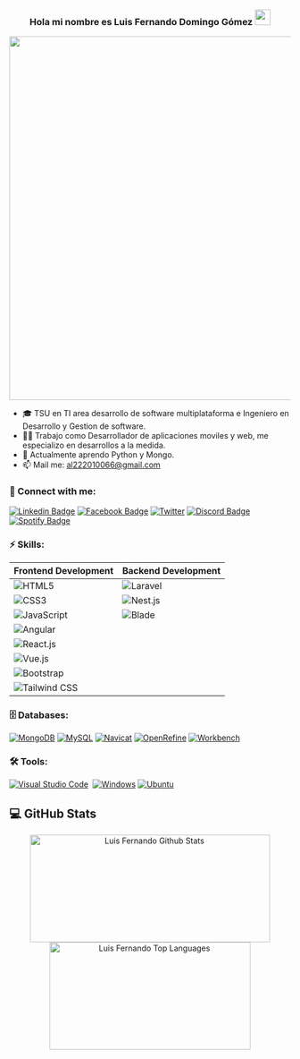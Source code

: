 <h3 align="center">
  Hola mi nombre es Luis Fernando Domingo Gómez
  <img src="https://media.giphy.com/media/hvRJCLFzcasrR4ia7z/giphy.gif" width="28">
</h3> 
<p align="center">
  <a href="#"><img width="650px" src="https://readme-typing-svg.herokuapp.com?font=Ubuntu&color=58a6ff&size=22&center=true&lines=Hola,+Mundo+🌎;Contáctame+si+me+necesitas+🤗;All+is+well+✨"></a>
</p>

- 🎓 TSU en TI area desarrollo de software multiplataforma e Ingeniero en Desarrollo y Gestion de software.
- 👷‍♂️ Trabajo como Desarrollador de aplicaciones moviles y web, me especializo en desarrollos a la medida.
- 🧠 Actualmente aprendo Python y Mongo.
- 📫 Mail me: [al222010066@gmail.com](mailto:al222010066@gmail.com)
<!-- - 💬 Ask me about Python -->
### 🔗 Connect with me:
<!-- style=flat-square& -->
<!-- [![Gmail Badge](https://img.shields.io/badge/-eMail-D14836?logo=Gmail&logoColor=white&link=mailto:shakib@duck.com)](mailto:shakib@duck.com) -->
[![Linkedin Badge](https://img.shields.io/badge/-Luis%20Fernando%20Domingo%20Gomez-blue?logo=Linkedin&logoColor=white&link=https://www.linkedin.com/in/luis-fernando-domingo-g%C3%B3mez-1ba63b181/)](https://www.linkedin.com/in/luis-fernando-domingo-g%C3%B3mez-1ba63b181/)
[![Facebook Badge](https://img.shields.io/badge/-Fernando%20Gomez-blue?logo=Facebook&logoColor=white&link=https://www.facebook.com/ferchusdg)](https://www.facebook.com/ferchusdg/)
[![Twitter](https://img.shields.io/badge/@ferchus_dg-%231DA1F2.svg?logo=Twitter&logoColor=white)](https://twitter.com/ferchus_dg)
[![Discord Badge](https://img.shields.io/badge/-ferchusdg%239742-40567A?logo=Discord&logoColor=white&link=https://discordapp.com/users/ferchusdg#9742/)](https://discordapp.com/users/ferchusdg#9742/)
[![Spotify Badge](https://img.shields.io/badge/-nandodomingogomez-1ed760?logo=Spotify&logoColor=white&link=https://open.spotify.com/user/88pbsh9j785gn4jpps10xat7c?si=accbf9417fe34b1b/)](https://open.spotify.com/user/nandodomingogomez)


### ⚡ Skills:

| Frontend Development                                                                                          | Backend Development                                                                                          |
| -------------------------------------------------------------------------------------------------------------- | ------------------------------------------------------------------------------------------------------------- |
| ![HTML5](https://img.shields.io/badge/HTML5-%23E34F26.svg?style=for-the-badge&logo=html5&logoColor=white)      | ![Laravel](https://img.shields.io/badge/Laravel-%23FF2D20.svg?style=for-the-badge&logo=laravel&logoColor=white) |
| ![CSS3](https://img.shields.io/badge/CSS3-%231572B6.svg?style=for-the-badge&logo=css3&logoColor=white)        | ![Nest.js](https://img.shields.io/badge/Nest.js-%23E0234E.svg?style=for-the-badge&logo=nestjs&logoColor=white)  |
| ![JavaScript](https://img.shields.io/badge/JavaScript-%23F7DF1E.svg?style=for-the-badge&logo=javascript&logoColor=black) | ![Blade](https://img.shields.io/badge/Blade-%23FAAE60.svg?style=for-the-badge&logo=laravel&logoColor=black)    |
| ![Angular](https://img.shields.io/badge/Angular-%23DD0031.svg?style=for-the-badge&logo=angular&logoColor=white) |                                                                                                               |
| ![React.js](https://img.shields.io/badge/React-%2361DAFB.svg?style=for-the-badge&logo=react&logoColor=black)  |                                                                                                               |
| ![Vue.js](https://img.shields.io/badge/Vue.js-%234FC08D.svg?style=for-the-badge&logo=vue.js&logoColor=white)  |                                                                                                               |
| ![Bootstrap](https://img.shields.io/badge/Bootstrap-%23563D7C.svg?style=for-the-badge&logo=bootstrap&logoColor=white) |                                                                                                               |
| ![Tailwind CSS](https://img.shields.io/badge/Tailwind_CSS-%2338B2AC.svg?style=for-the-badge&logo=tailwind-css&logoColor=white) |                                                                                                               |

<!-- ![Django](https://img.shields.io/badge/Django-%23092E20.svg?style=for-the-badge&logo=django&logoColor=white) -->

### 🗄️ Databases:
[![MongoDB](https://img.shields.io/badge/-MongoDB-%2347A248?logo=mongodb&logoColor=white)](#)
[![MySQL](https://img.shields.io/badge/-MySQL-%2300f.svg?logo=mysql&logoColor=white)](#)
[![Navicat](https://img.shields.io/badge/-Navicat-%23F28220?logo=navicat&logoColor=white)](#)
[![OpenRefine](https://img.shields.io/badge/-OpenRefine-%2315AABF?logo=openrefine&logoColor=white)](#)
[![Workbench](https://img.shields.io/badge/-Workbench-%2300f.svg?logo=mysql&logoColor=white)](#)

<!-- [![Java](https://img.shields.io/badge/-java-E34A86?logo=java)](#) -->

<!-- style=flat-square& -->

### 🛠 Tools:
<p>
<!--   <a href="#"><img alt="" src=""></a> -->
  <a href="#"><img alt="Visual Studio Code" src="https://img.shields.io/badge/Visual%20Studio%20Code-0078d7.svg?logo=visual-studio-code&logoColor=white"></a>
  <a href="#"><img alt="" src="https://img.shields.io/badge/Sublime_text-%23575757.svg?logo=sublime-text&logoColor=important"></a>
<!--  <a href="#"><img alt="" src="https://img.shields.io/badge/IntelliJIDEA-5d9425.svg?logo=intellij-idea&logoColor=white"></a> -->
  <a href="#"><img alt="Windows" src="https://img.shields.io/badge/Windows-0078D6?logo=windows&logoColor=white"></a>
  <a href="#"><img alt="Ubuntu" src="https://img.shields.io/badge/Ubuntu-E95420?logo=ubuntu&logoColor=white"></a>
<!--  <a href="#"><img alt="MacOS" src="https://img.shields.io/badge/macOS-555555?logo=apple&logoColor=white"></a> -->
</p>

## 💻 GitHub Stats
<p align="center">
  <a href="#"><img alt="Luis Fernando Github Stats" src="https://denvercoder1-github-readme-stats.vercel.app/api/?username=LuisFernandoDomingoGomez&show_icons=true&count_private=true&theme=dark&hide_border=true&bg_color=151515&title_color=f2f2f2&icon_color=79fe96" height="192px" width="430px"></a>
  <a href="#"><img alt="Luis Fernando Top Languages" src="https://github-readme-stats.vercel.app/api/top-langs/?username=LuisFernandoDomingoGomez&langs_count=8&count_private=true&layout=compact&theme=dark&hide_border=true&hide=Jupyter%20notebook,less&bg_color=151515&title_color=f2f2f2&icon_color=79fe96" height="192px" width="360px"></a><br>
<!--   <b>Note:</b> <i>Top languages is only a metric of the languages my public code consists of and doesn't reflect experience or skill level.</i> -->
</p>
